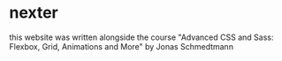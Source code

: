 # nexter

this website was written alongside the course "Advanced CSS and Sass: Flexbox, Grid, Animations and More" 
by Jonas Schmedtmann
